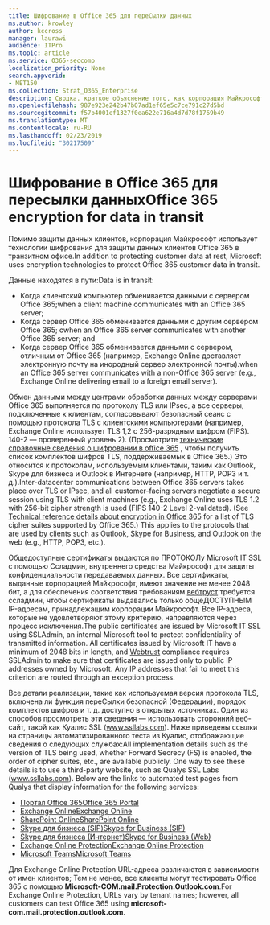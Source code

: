```yaml
---
title: Шифрование в Office 365 для переСылки данных
ms.author: krowley
author: kccross
manager: laurawi
audience: ITPro
ms.topic: article
ms.service: O365-seccomp
localization_priority: None
search.appverid:
- MET150
ms.collection: Strat_O365_Enterprise
description: Сводка. краткое объяснение того, как корпорация Майкрософт шифрует данные при передаче.
ms.openlocfilehash: 987e923e242b47b07ad1ef65e5c7ce791c27d5bd
ms.sourcegitcommit: f57b4001ef1327f0ea622e716a4d7d78f1769b49
ms.translationtype: MT
ms.contentlocale: ru-RU
ms.lasthandoff: 02/23/2019
ms.locfileid: "30217509"
---
```

# <a name="office-365-encryption-for-data-in-transit"></a><span data-ttu-id="81f93-103">Шифрование в Office 365 для пересылки данных</span><span class="sxs-lookup"><span data-stu-id="81f93-103">Office 365 encryption for data in transit</span></span>

<span data-ttu-id="81f93-104">Помимо защиты данных клиентов, корпорация Майкрософт использует технологии шифрования для защиты данных клиентов Office 365 в транзитном офисе.</span><span class="sxs-lookup"><span data-stu-id="81f93-104">In addition to protecting customer data at rest, Microsoft uses encryption technologies to protect Office 365 customer data in transit.</span></span> 

<span data-ttu-id="81f93-105">Данные находятся в пути:</span><span class="sxs-lookup"><span data-stu-id="81f93-105">Data is in transit:</span></span>
- <span data-ttu-id="81f93-106">Когда клиентский компьютер обменивается данными с сервером Office 365;</span><span class="sxs-lookup"><span data-stu-id="81f93-106">when a client machine communicates with an Office 365 server;</span></span>
- <span data-ttu-id="81f93-107">Когда сервер Office 365 обменивается данными с другим сервером Office 365; с</span><span class="sxs-lookup"><span data-stu-id="81f93-107">when an Office 365 server communicates with another Office 365 server; and</span></span>
- <span data-ttu-id="81f93-108">Когда сервер Office 365 обменивается данными с сервером, отличным от Office 365 (например, Exchange Online доставляет электронную почту на инородный сервер электронной почты).</span><span class="sxs-lookup"><span data-stu-id="81f93-108">when an Office 365 server communicates with a non-Office 365 server (e.g., Exchange Online delivering email to a foreign email server).</span></span>

<span data-ttu-id="81f93-p101">Обмен данными между центрами обработки данных между серверами Office 365 выполняется по протоколу TLS или IPsec, а все серверы, подключенные к клиентам, согласовывают безопасный сеанс с помощью протокола TLS с клиентскими компьютерами (например, Exchange Online использует TLS 1,2 с 256-разрядным шифром (FIPS). 140-2 — проверенный уровень 2). (Просмотрите [технические справочные сведения о шифровании в office 365](https://support.office.com/article/Technical-reference-details-about-encryption-in-Office-365-862CBE93-4268-4EF9-BA79-277545ECF221) , чтобы получить список комплектов шифров TLS, поддерживаемых в Office 365.) Это относится к протоколам, используемым клиентами, таким как Outlook, Skype для бизнеса и Outlook в Интернете (например, HTTP, POP3 и т. д.).</span><span class="sxs-lookup"><span data-stu-id="81f93-p101">Inter-datacenter communications between Office 365 servers takes place over TLS or IPsec, and all customer-facing servers negotiate a secure session using TLS with client machines (e.g., Exchange Online uses TLS 1.2 with 256-bit cipher strength is used (FIPS 140-2 Level 2-validated). (See [Technical reference details about encryption in Office 365](https://support.office.com/article/Technical-reference-details-about-encryption-in-Office-365-862CBE93-4268-4EF9-BA79-277545ECF221) for a list of TLS cipher suites supported by Office 365.) This applies to the protocols that are used by clients such as Outlook, Skype for Business, and Outlook on the web (e.g., HTTP, POP3, etc.).</span></span>

<span data-ttu-id="81f93-p102">Общедоступные сертификаты выдаются по ПРОТОКОЛу Microsoft IT SSL с помощью Ссладмин, внутреннего средства Майкрософт для защиты конфиденциальности передаваемых данных. Все сертификаты, выданные корпорацией Майкрософт, имеют значение не менее 2048 бит, а для обеспечения соответствия требованиям [вебтруст](http://www.webtrust.org/homepage-documents/item70372.pdf) требуется ссладмин, чтобы сертификаты выдавались только общеДОСТУПНЫМ IP-адресам, принадлежащим корпорации Майкрософт. Все IP-адреса, которые не удовлетворяют этому критерию, направляются через процесс исключения.</span><span class="sxs-lookup"><span data-stu-id="81f93-p102">The public certificates are issued by Microsoft IT SSL using SSLAdmin, an internal Microsoft tool to protect confidentiality of transmitted information. All certificates issued by Microsoft IT have a minimum of 2048 bits in length, and [Webtrust](http://www.webtrust.org/homepage-documents/item70372.pdf) compliance requires SSLAdmin to make sure that certificates are issued only to public IP addresses owned by Microsoft. Any IP addresses that fail to meet this criterion are routed through an exception process.</span></span>

<span data-ttu-id="81f93-p103">Все детали реализации, такие как используемая версия протокола TLS, включена ли функция переСылки безопасной (Федерации), порядок комплектов шифров и т. д. доступно в открытых источниках. Один из способов просмотреть эти сведения — использовать сторонний веб-сайт, такой как Куалис SSL (www.ssllabs.com). Ниже приведены ссылки на страницы автоматизированного теста из Куалис, отображающие сведения о следующих службах:</span><span class="sxs-lookup"><span data-stu-id="81f93-p103">All implementation details such as the version of TLS being used, whether Forward Secrecy (FS) is enabled, the order of cipher suites, etc., are available publicly. One way to see these details is to use a third-party website, such as Qualys SSL Labs (www.ssllabs.com). Below are the links to automated test pages from Qualys that display information for the following services:</span></span>
- [<span data-ttu-id="81f93-117">Портал Office 365</span><span class="sxs-lookup"><span data-stu-id="81f93-117">Office 365 Portal</span></span>](https://www.ssllabs.com/ssltest/analyze.html?d=portal.office.com&hideResults=on)
- [<span data-ttu-id="81f93-118">Exchange Online</span><span class="sxs-lookup"><span data-stu-id="81f93-118">Exchange Online</span></span>](https://www.ssllabs.com/ssltest/analyze.html?d=outlook.office365.com&hideResults=on)
- [<span data-ttu-id="81f93-119">SharePoint Online</span><span class="sxs-lookup"><span data-stu-id="81f93-119">SharePoint Online</span></span>](https://www.ssllabs.com/ssltest/analyze.html?d=microsoft-my.sharepoint.com&hideResults=on)
- [<span data-ttu-id="81f93-120">Skype для бизнеса (SIP)</span><span class="sxs-lookup"><span data-stu-id="81f93-120">Skype for Business (SIP)</span></span>](https://www.ssllabs.com/ssltest/analyze.html?d=sipdir.online.lync.com)
- [<span data-ttu-id="81f93-121">Skype для бизнеса (Интернет)</span><span class="sxs-lookup"><span data-stu-id="81f93-121">Skype for Business (Web)</span></span>](https://www.ssllabs.com/ssltest/analyze.html?d=webdir.online.lync.com&hideResults=on)
- [<span data-ttu-id="81f93-122">Exchange Online Protection</span><span class="sxs-lookup"><span data-stu-id="81f93-122">Exchange Online Protection</span></span>](https://ssl-tools.net/mailservers/microsoft-com.mail.protection.outlook.com)
- [<span data-ttu-id="81f93-123">Microsoft Teams</span><span class="sxs-lookup"><span data-stu-id="81f93-123">Microsoft Teams</span></span>](https://www.ssllabs.com/ssltest/analyze.html?d=teams.microsoft.com&latest)

<span data-ttu-id="81f93-124">Для Exchange Online Protection URL-адреса различаются в зависимости от имен клиентов; Тем не менее, все клиенты могут тестировать Office 365 с помощью **Microsoft-COM.mail.Protection.Outlook.com**.</span><span class="sxs-lookup"><span data-stu-id="81f93-124">For Exchange Online Protection, URLs vary by tenant names; however, all customers can test Office 365 using **microsoft-com.mail.protection.outlook.com**.</span></span>
